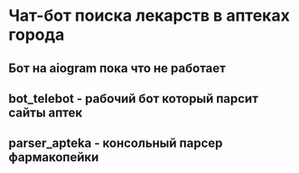 # Чат-бот поиска лекарств в аптеках города

## Бот на aiogram пока что не работает
## bot_telebot - рабочий бот который парсит сайты аптек
## parser_apteka - консольный парсер фармакопейки
